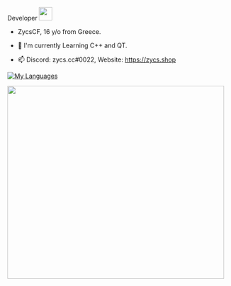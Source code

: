 

Developer <img src="https://media.giphy.com/media/WUlplcMpOCEmTGBtBW/giphy.gif" width="30">


- ZycsCF, 16 y/o from Greece.

- :seedling: I'm currently Learning C++ and QT.

- :mailbox: Discord: zycs.cc#0022, Website: https://zycs.shop


[![My Languages](https://skillicons.dev/icons?i=py,lua,nodejs,js,html,css,cpp,cs)](https://skillicons.dev)




<div align="left">
  <img src="https://media.giphy.com/media/YFkpsHWCsNUUo/giphy.gif" width="489" height="436"/>
</div>



<!---
--->
